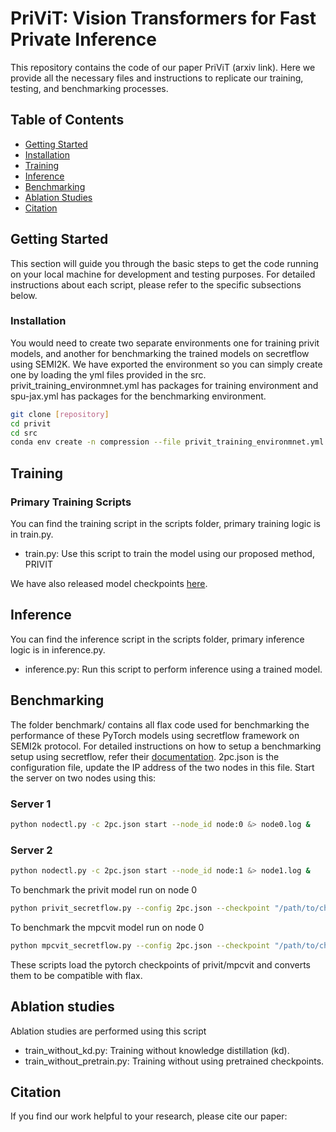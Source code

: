 # PriViT: Vision Transformers for Fast Private Inference

This repository contains the code of our paper PriViT (arxiv link). Here we provide all the necessary files and instructions to replicate our training, testing, and benchmarking processes.

## Table of Contents
- [Getting Started](#getting-started)
- [Installation](#installation)
- [Training](#training)
- [Inference](#inference)
- [Benchmarking](#benchmarking)
- [Ablation Studies](#ablation-studies)
- [Citation](#citation)


## Getting Started

This section will guide you through the basic steps to get the code running on your local machine for development and testing purposes. For detailed instructions about each script, please refer to the specific subsections below.

### Installation
You would need to create two separate environments one for training privit models, and another for benchmarking the trained models on secretflow using SEMI2K.
We have exported the environment so you can simply create one by loading the yml files provided in the src. privit_training_environmnet.yml has packages for training environment and spu-jax.yml has packages for the benchmarking environment.

```sh
git clone [repository]
cd privit
cd src
conda env create -n compression --file privit_training_environmnet.yml

```

## Training
### Primary Training Scripts
You can find the training script in the scripts folder, primary training logic is in train.py.
- train.py: Use this script to train the model using our proposed method, PRIVIT

We have also released model checkpoints [here](https://drive.google.com/drive/folders/16cn2JwPNSwy5j-FWm9tdwoZzYmc7SDyG?usp=sharing).


## Inference
You can find the inference script in the scripts folder, primary inference logic is in inference.py.
- inference.py: Run this script to perform inference using a trained model.

## Benchmarking
The folder benchmark/ contains all flax code used for benchmarking the performance of these PyTorch models using secretflow framework on SEMI2k protocol. For detailed instructions on how to setup a benchmarking setup using secretflow, refer their [documentation](https://github.com/secretflow/spu/tree/atc23_ae#usenix-atc-23-artifact-evaluation).
2pc.json is the configuration file, update the IP address of the two nodes in this file.
Start the server on two nodes using this:
### Server 1
```sh
python nodectl.py -c 2pc.json start --node_id node:0 &> node0.log &
```
### Server 2
```sh
python nodectl.py -c 2pc.json start --node_id node:1 &> node1.log &
```

To benchmark the privit model run on node 0
```sh
python privit_secretflow.py --config 2pc.json --checkpoint "/path/to/checkpoint" --dataset tiny_imagenet (or cifar10 or cifar100)
```
To benchmark the mpcvit model run on node 0
```sh
python mpcvit_secretflow.py --config 2pc.json --checkpoint "/path/to/checkpoint" --dataset tiny_imagenet (or cifar10 or cifar100)
```
These scripts load the pytorch checkpoints of privit/mpcvit and converts them to be compatible with flax.

## Ablation studies
Ablation studies are performed using this script
- train_without_kd.py: Training without knowledge distillation (kd).
- train_without_pretrain.py: Training without using pretrained checkpoints.

## Citation
If you find our work helpful to your research, please cite our paper:
